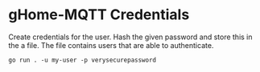 # gHome-MQTT Credentials

Create credentials for the user. Hash the given password and store this in the a file. The file contains users that are able to authenticate.

```
go run . -u my-user -p verysecurepassword
```

